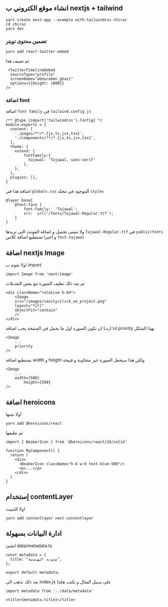 ## انشاء موقع الكتروني ب nextjs + tailwind

```
yarn create next-app --example with-tailwindcss chiraz
cd chiraz
yarn dev
```


### تضمين محتوى تويتر 
```
yarn add react-twitter-embed
```
ثم نضيف هذا 
```
 <TwitterTimelineEmbed
  sourceType="profile"
  screenName="abdurahmn_ghazi"
  options={{height: 1000}}
/> 
```

### اضافة font

اضافة `font family` في `tailwind.config.js`

```
/** @type {import('tailwindcss').Config} */
module.exports = {
  content: [
    './pages/**/*.{js,ts,jsx,tsx}',
    './components/**/*.{js,ts,jsx,tsx}',
  ],
  theme: {
    extend: {
        fontFamily:{
          tajawal: 'Tajawal, sans-serif'
        },
    },
  },
  plugins: [],
}
```

اضافة هذا في `globals.css` الموجود في مجلد `styles`

```
@layer base{
	@font-face {
		font-family:  'Tajawal';
		src:  url('/fonts/Tajawal-Regular.ttf');
	}
}
```

ولا تنسى تحميل و اضافة الفونت التي تريدها `Tajawal-Regular.ttf` في `public/fonts` 
و اخيرا تستطيع اضافة كلاس `font-tajawal`

## اضافة  nextjs Image 

اولا نقوم ب import 

```
import Image from 'next/image'
```
ثم بعد ذلك نظيف الصورة مع بعض التعديلات

```
<div className="relative h-64">
	<Image
	src="/images/sanity/click_on_project.png"
	layout="fill"
	objectFit="contain"
	/>
</div>
```
اذا اردنا ان تكون الصورة اول ما يحمل في الصفحة يجب اضافة priority بهذا الشكل 

```
<Image
	...
	priority
/>
```

نستطيع اضافة width و height ولكن هذا سيجعل الصورة غير متجاوبة  و قبيحة 

```
<Image
	...
	width={500}
        height={500}
/>
```

## اضافة heroicons

اولا نثبتها

```
yarn add @heroicons/react
```
ثم نظيفها

```
import { BeakerIcon } from '@heroicons/react/24/solid'

function MyComponent() {
  return (
    <div>
      <BeakerIcon className="h-6 w-6 text-blue-500"/>
      <p>...</p>
    </div>
  )
}
```

## إستخدام contentLayer

اولا التثبيت

```
yarn add contentlayer next-contentlayer
```

## ادارة البيانات بسهولة

انشئ data/metadata.ts

```
const metadata = {
  title: "مدونة الهندسة",
};

export default metadata;
```
بعد ذلك نذهب الى index.js على سبيل المثال و نكتب هكذا 

```
import metadata from '../data/metadata'

<title>{metadata.title}</title>
```
